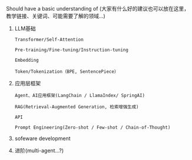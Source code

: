 Should have a basic understanding of (大家有什么好的建议也可以放在这里，教学链接、关键词、可能需要了解的领域...)

1. LLM基础
   
       Transformer/Self-Attention
   
       Pre-training/Fine-tuning/Instruction-tuning
   
       Embedding
   
       Token/Tokenization（BPE, SentencePiece）

2. 应用层框架

       Agent、AI应用框架(LangChain / LlamaIndex/ SpringAI)
      
       RAG(Retrieval-Augmented Generation, 检索增强生成)
      
       API
   
       Prompt Engineering(Zero-shot / Few-shot / Chain-of-Thought)

3. sofeware development

4. 进阶(multi-agent...?)

